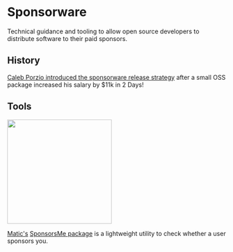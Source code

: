 # Sponsorware

Technical guidance and tooling to allow open source developers to distribute software to their paid sponsors.

## History

[Caleb Porzio introduced the sponsorware release strategy](https://calebporzio.com/sponsorware) after a small OSS package increased his salary by $11k in 2 Days!

## Tools

<img src="https://github.com/maticzav/sponsorsme/raw/main/media/logo.svg" width="240" />

[Matic's](https://github.com/maticzav) [SponsorsMe package](https://github.com/maticzav/sponsorsme) is a lightweight utility to check whether a user sponsors you. 
